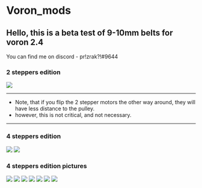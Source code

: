 # Voron_mods
## Hello, this is a beta test of 9-10mm belts for voron 2.4
You can find me on discord - pr!zrak?!#9644



### 2 steppers edition
![](https://github.com/MRX8024/Voron_mods/blob/main/2.4%209mm%20Stock%20Parts/Pictures/2m-9mm.jpg)

____

+ Note, that if you flip the 2 stepper motors the other way around, they will have less distance to the pulley.
+ however, this is not critical, and not necessary.

____

### 4 steppers edition
![](https://github.com/MRX8024/Voron_mods/blob/main/2.4%209mm%20Stock%20Parts/Pictures/4m-9mm.jpg)
![](https://github.com/MRX8024/Voron_mods/blob/main/2.4%209mm%20Stock%20Parts/Pictures/4m-9mm-belts.jpg)

### 4 steppers edition pictures
![](https://github.com/MRX8024/Voron_mods/blob/main/2.4%209mm%20Stock%20Parts/Pictures/All.jpg)
![](https://github.com/MRX8024/Voron_mods/blob/main/2.4%209mm%20Stock%20Parts/Pictures/Gantry_Top.jpg)
![](https://github.com/MRX8024/Voron_mods/blob/main/2.4%209mm%20Stock%20Parts/Pictures/Gantry_front.jpg)
![](https://github.com/MRX8024/Voron_mods/blob/main/2.4%209mm%20Stock%20Parts/Pictures/Gantry_back.jpg)
![](https://github.com/MRX8024/Voron_mods/blob/main/2.4%209mm%20Stock%20Parts/Pictures/Idler.jpg)
![](https://github.com/MRX8024/Voron_mods/blob/main/2.4%209mm%20Stock%20Parts/Pictures/Joint.jpg)
![](https://github.com/MRX8024/Voron_mods/blob/main/2.4%209mm%20Stock%20Parts/Pictures/Drive.jpg)




